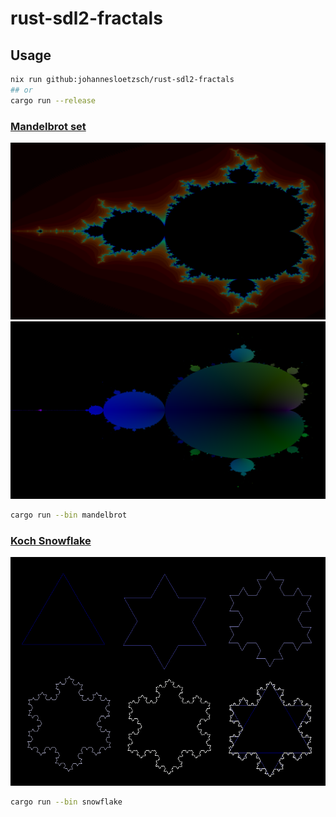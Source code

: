 # rust-sdl2-fractals

## Usage

``` bash
nix run github:johannesloetzsch/rust-sdl2-fractals
## or
cargo run --release
```

### [Mandelbrot set](https://en.wikipedia.org/wiki/Mandelbrot_set)
![mandelbrot](./examples/mandelbrot.png?raw=true)
![mandelbrot](./examples/mandelbrot_state.png?raw=true)
``` bash
cargo run --bin mandelbrot
```

### [Koch Snowflake](https://en.wikipedia.org/wiki/Koch_snowflake)
![snowflake](./examples/snowflake.png?raw=true)
``` bash
cargo run --bin snowflake
```

